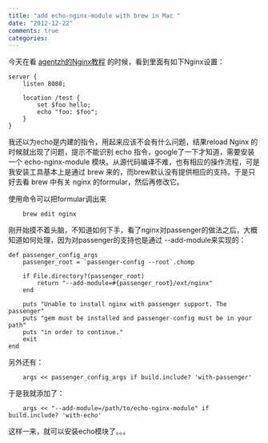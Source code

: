 ```yaml
---
title: "add echo-nginx-module with brew in Mac "
date: "2012-12-22"
comments: true
categories: 
---
```

今天在看 [agentzh的Nginx教程](http://agentzh.org/misc/nginx/agentzh-nginx-tutorials-zhcn.html) 的时候，看到里面有如下Nginx设置：

		
	server {
        listen 8080;

        location /test {
            set $foo hello;
            echo "foo: $foo";
        }
    }
    
    
我还以为echo是内建的指令，用起来应该不会有什么问题，结果reload Nginx 的时候就出现了问题，提示不能识别 echo 指令，google了一下才知道，需要安装一个 echo-nginx-module 模块。从源代码编译不难，也有相应的操作流程，可是我安装工具基本上是通过 brew 来的，而brew默认没有提供相应的支持。于是只好去看 brew 中有关 nginx 的formular，然后再修改它。

使用命令可以把formular调出来
		
		brew edit nginx
		

刚开始摸不着头脑，不知道如何下手，看了nginx对passenger的做法之后，大概知道如何处理，因为对passenger的支持也是通过 --add-module来实现的：

	def passenger_config_args
    	passenger_root = `passenger-config --root`.chomp

    	if File.directory?(passenger_root)
      		return "--add-module=#{passenger_root}/ext/nginx"
    	end

    	puts "Unable to install nginx with passenger support. The passenger"
    	puts "gem must be installed and passenger-config must be in your path"
    	puts "in order to continue."
    	exit
  	end
  	
  	
  	
另外还有：
		
		args << passenger_config_args if build.include? 'with-passenger'
		
		
于是我就添加了：

		args << "--add-module=/path/to/echo-nginx-module" if build.include? 'with-echo'
		
这样一来，就可以安装echo模块了。。。




